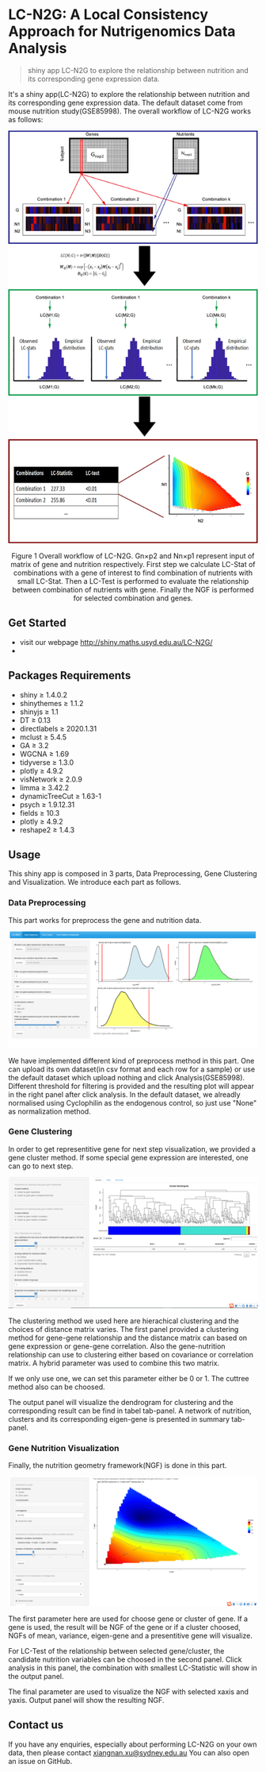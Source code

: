 # LC-N2G: A Local Consistency Approach for Nutrigenomics Data Analysis
> shiny app LC-N2G to explore the relationship between nutrition and its corresponding gene expression data.

It's a shiny app(LC-N2G) to explore the relationship between nutrition and its corresponding gene expression data. The default dataset come from mouse nutrition study(GSE85998). The overall workflow of LC-N2G works as follows:
	
![LC-Vis](/img/fig1.png)
	
<div align=center>
Figure 1 Overall workflow of LC-N2G. Gn×p2 and Nn×p1 represent input of matrix of gene and nutrition respectively. First step we calculate LC-Stat of combinations with a gene of interest to find combination of nutrients with small LC-Stat. Then a LC-Test is performed to evaluate the relationship between combination of nutrients with gene. Finally the NGF is performed for selected combination and genes.
</div>

## Get Started
 - visit our webpage http://shiny.maths.usyd.edu.au/LC-N2G/
 -
	
## Packages Requirements

- shiny ≥ 1.4.0.2
- shinythemes ≥ 1.1.2
- shinyjs ≥ 1.1
- DT ≥ 0.13
- directlabels ≥ 2020.1.31
- mclust ≥ 5.4.5
- GA ≥ 3.2
- WGCNA ≥ 1.69
- tidyverse ≥ 1.3.0
- plotly ≥ 4.9.2
- visNetwork ≥ 2.0.9
- limma ≥ 3.42.2
- dynamicTreeCut ≥ 1.63-1
- psych ≥ 1.9.12.31
- fields ≥ 10.3
- plotly ≥ 4.9.2
- reshape2 ≥ 1.4.3

 
## Usage	

This shiny app is composed in 3 parts, Data Preprocessing, Gene Clustering and Visualization. We introduce each part as follows.

### Data Preprocessing

This part works for preprocess the gene and nutrition data. 
 
![Preprocessing](/img/fig2.png)
	
We have implemented different kind of preprocess method in this part. One can upload its own dataset(in csv format and each row for a sample) or use the default dataset which upload nothing and click Analysis(GSE85998). Different threshold for filtering is provided and the resulting plot will appear in the right panel after click analysis.
In the default dataset, we alreadly normalised using Cyclophilin as the endogenous control, so just use "None" as normalization method.

### Gene Clustering

In order to get representitive gene for next step visualization, we provided a gene cluster method. If some special gene expression are interested, one can go to next step.

![Clustering](/img/fig3.png)	
	
The clustering method we used here are hierachical clustering and the choices of distance matrix varies. The first panel provided a clustering method for gene-gene relationship and the distance matrix can based on gene expression or gene-gene correlation. Also the gene-nutrition relationship can use to clustering either based on covariance or correlation matrix. A hybrid parameter was used to combine this two matrix.

If we only use one, we can set this parameter either be 0 or 1. The cuttree method also can be choosed.

The output panel will visualize the dendrogram for clustering and the corresponding result can be find in tabel tab-panel. A network of nutrition, clusters and its corresponding eigen-gene is presented in summary tab-panel.
	
### Gene Nutrition Visualization

Finally, the nutrition geometry framework(NGF) is done in this part.
	
![NGF](/img/fig4.png)
	
The first parameter here are used for choose gene or cluster of gene. If a gene is used, the result will be NGF of the gene or if a cluster choosed, NGFs of mean, variance, eigen-gene and a presentitive gene will visualize.

For LC-Test of the relationship between selected gene/cluster, the candidate nutrition variables can be choosed in the second panel. Click analysis in this panel, the combination with smallest LC-Statistic will show in the output panel.

The final parameter are used to visualize the NGF with selected xaxis and yaxis. Output panel will show the resulting NGF.

## Contact us
If you have any enquiries, especially about performing LC-N2G on your own data, then please contact xiangnan.xu@sydney.edu.au You can also open an issue on GitHub.
